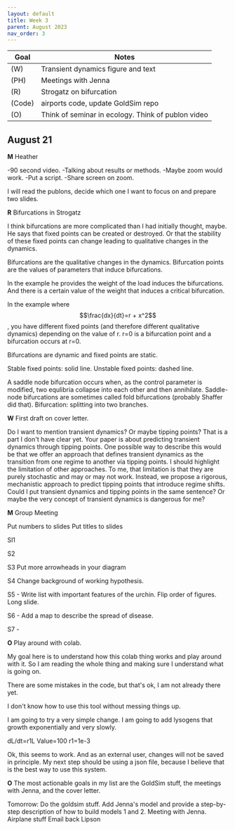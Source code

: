 ```yaml
---
layout: default
title: Week 3
parent: August 2023
nav_order: 3
---
```


| Goal | Notes |
| ----------- | ----------- |                                                                       
|(W)|Transient dynamics figure and text|                                                            
|(PH)|Meetings with Jenna|                                                         
|(R)|Strogatz on bifurcation|
|(Code)|airports code, update GoldSim repo|                                        
|(O)|Think of seminar in ecology. Think of publon video|

## August 21

**M** Heather

-90 second video.
-Talking about results or methods.
-Maybe zoom would work.
-Put a script.
-Share screen on zoom.

I will read the publons, decide which one I want to focus on and prepare two slides.

**R** Bifurcations in Strogatz

I think bifurcations are more complicated than I had initially thought, maybe. He says that fixed points can be created or destroyed. Or that the stability of these fixed points can change leading to qualitative changes in the dynamics.

Bifurcations are the qualitative changes in the dynamics. Bifurcation points are the values of parameters that induce bifurcations.

In the example he provides the weight of the load induces the bifurcations. And there is a certain value of the weight that induces a critical bifurcation.

In the example where $$\frac{dx}{dt}=r + x^2$$, you have different fixed points (and therefore different qualitative dynamics) depending on the value of r. r=0 is a bifurcation point and a bifurcation occurs at r=0.

Bifurcations are dynamic and fixed points are static.

Stable fixed points: solid line.
Unstable fixed points: dashed line.

A saddle node bifurcation occurs when, as the control parameter is modified, two equlibria collapse into each other and then annihilate.
Saddle-node bifurcations are sometimes called fold bifurcations (probably Shaffer did that).
Bifurcation: splitting into two branches.

**W** First draft on cover letter.

Do I want to mention transient dynamics? Or maybe tipping points? That is a part I don't have clear yet.
Your paper is about predicting transient dynamics through tipping points. One possible way to describe this would be that we offer an approach that defines transient dynamics as the transition from one regime to another via tipping points.
I should highlight the limitation of other approaches. To me, that limitation is that they are purely stochastic and may or may not work.
Instead, we propose a rigorous, mechanistic approach to predict tipping points that introduce regime shifts.
Could I put transient dynamics and tipping points in the same sentence? Or maybe the very concept of transient dynamics is dangerous for me?

**M**
Group Meeting

Put numbers to slides
Put titles to slides

Sl1

S2

S3 Put more arrowheads in your diagram

S4 Change background of working hypothesis.

S5 - Write list with important features of the urchin. Flip order of figures. Long slide.

S6 - Add a map to describe the spread of disease.

S7 - 

**O** Play around with colab.

My goal here is to understand how this colab thing works and play around with it. So I am reading the whole thing and making sure I understand what is going on.

There are some mistakes in the code, but that's ok, I am not already there yet.

I don't know how to use this tool without messing things up.

I am going to try a very simple change. I am going to add lysogens that growth exponentially and very slowly.

dL/dt=r1L
Value=100
r1=1e-3

Ok, this seems to work. And as an external user, changes will not be saved in principle. My next step should be using a json file, because I believe that is the best way to use this system.

**O** The most actionable goals in my list are the GoldSim stuff, the meetings with Jenna, and the cover letter.

Tomorrow:
 Do the goldsim stuff.
 Add Jenna's model and provide a step-by-step description of how to build models 1 and 2.
 Meeting with Jenna.
 Airplane stuff
 Email back Lipson
 